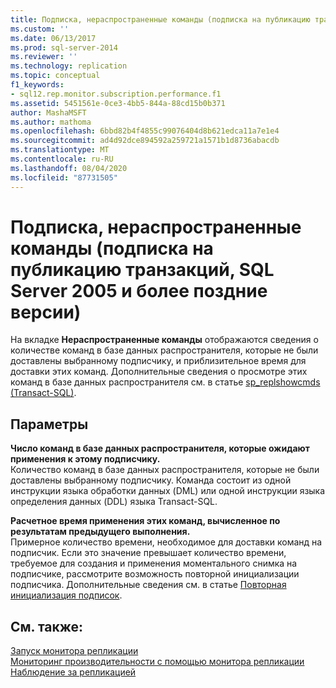 ```yaml
---
title: Подписка, нераспространенные команды (подписка на публикацию транзакций, SQL Server 2005 и более поздних версий) | Документация Майкрософт
ms.custom: ''
ms.date: 06/13/2017
ms.prod: sql-server-2014
ms.reviewer: ''
ms.technology: replication
ms.topic: conceptual
f1_keywords:
- sql12.rep.monitor.subscription.performance.f1
ms.assetid: 5451561e-0ce3-4bb5-844a-88cd15b0b371
author: MashaMSFT
ms.author: mathoma
ms.openlocfilehash: 6bbd82b4f4855c99076404d8b621edca11a7e1e4
ms.sourcegitcommit: ad4d92dce894592a259721a1571b1d8736abacdb
ms.translationtype: MT
ms.contentlocale: ru-RU
ms.lasthandoff: 08/04/2020
ms.locfileid: "87731505"
---
```

# <a name="subscription-undistributed-commands-transactional-subscription-sql-server-2005-and-later"></a>Подписка, нераспространенные команды (подписка на публикацию транзакций, SQL Server 2005 и более поздние версии)
  На вкладке **Нераспространенные команды** отображаются сведения о количестве команд в базе данных распространителя, которые не были доставлены выбранному подписчику, и приблизительное время для доставки этих команд. Дополнительные сведения о просмотре этих команд в базе данных распространителя см. в статье [sp_replshowcmds &#40;Transact-SQL&#41;](/sql/relational-databases/system-stored-procedures/sp-replshowcmds-transact-sql).  
  
## <a name="options"></a>Параметры  
 **Число команд в базе данных распространителя, которые ожидают применения к этому подписчику.**  
 Количество команд в базе данных распространителя, которые не были доставлены выбранному подписчику. Команда состоит из одной инструкции языка обработки данных (DML) или одной инструкции языка определения данных (DDL) языка Transact-SQL.  
  
 **Расчетное время применения этих команд, вычисленное по результатам предыдущего выполнения.**  
 Примерное количество времени, необходимое для доставки команд на подписчик. Если это значение превышает количество времени, требуемое для создания и применения моментального снимка на подписчике, рассмотрите возможность повторной инициализации подписчика. Дополнительные сведения см. в статье [Повторная инициализация подписок](reinitialize-subscriptions.md).  
  
## <a name="see-also"></a>См. также:  
 [Запуск монитора репликации](monitor/start-the-replication-monitor.md)   
 [Мониторинг производительности с помощью монитора репликации](monitor/monitor-performance-with-replication-monitor.md)   
 [Наблюдение за репликацией](monitoring-replication.md)  
  
  
